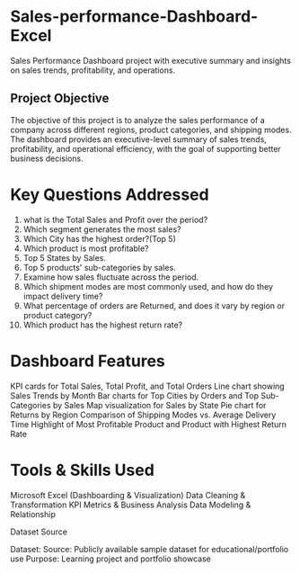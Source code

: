 # Sales-performance-Dashboard-Excel
Sales Performance Dashboard project with executive summary and insights on sales trends, profitability, and operations.

## Project Objective
The objective of this project is to analyze the sales performance of a company across different regions, product categories, and shipping modes.
The dashboard provides an executive-level summary of sales trends, profitability, and operational efficiency, with the goal of supporting better business decisions.

# Key Questions Addressed
1. what is the Total Sales and Profit over the period?
2. Which segment generates the most sales?
3. Which City has the highest order?(Top 5)
4. Which product is most profitable?
5. Top 5 States by Sales.
6. Top 5 products' sub-categories by sales.
7. Examine how sales fluctuate across the period.
8. Which shipment modes are most commonly used, and how do they impact delivery time?
9. What percentage of orders are Returned, and does it vary by region or product category?
10. Which product has the highest return rate?

# Dashboard Features
KPI cards for Total Sales, Total Profit, and Total Orders
Line chart showing Sales Trends by Month
Bar charts for Top Cities by Orders and Top Sub-Categories by Sales
Map visualization for Sales by State
Pie chart for Returns by Region
Comparison of Shipping Modes vs. Average Delivery Time
Highlight of Most Profitable Product and Product with Highest Return Rate

# Tools & Skills Used
Microsoft Excel (Dashboarding & Visualization)
Data Cleaning & Transformation
KPI Metrics & Business Analysis
Data Modeling & Relationship

Dataset Source

Dataset: 
Source: Publicly available sample dataset for educational/portfolio use
Purpose: Learning project and portfolio showcase
